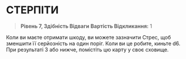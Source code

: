 ﻿# СТЕРПІТИ

> **Рівень 7, Здібність Відваги**
> **Вартість Відкликання:** 1

Коли ви маєте отримати шкоду, ви можете зазначити Стрес, щоб зменшити її серйозність на один поріг. Коли ви це робите, киньте d6. При результаті 3 або нижче, помістіть цю карту у своє сховище.
